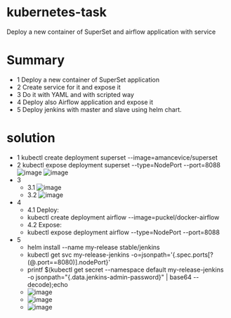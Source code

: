 # kubernetes-task
Deploy a new container of SuperSet and airflow application with service


# Summary
- 1 Deploy a new container of SuperSet application
- 2  Create service for it and expose it
- 3 Do it with YAML and with scripted way
- 4 Deploy also Airflow application and expose it
- 5 Deploy jenkins with master and slave using helm chart.



# solution
- 1 kubectl create deployment superset --image=amancevice/superset
- 2 kubectl expose deployment superset --type=NodePort --port=8088
![image](https://user-images.githubusercontent.com/113102456/211503621-674e65c0-ac2d-4ad5-b709-13d95f9bb973.png)
![image](https://user-images.githubusercontent.com/113102456/211503674-e9336d2d-70cd-4a9e-bcf7-0ec681097ae8.png)
- 3 
  - 3.1 ![image](https://user-images.githubusercontent.com/113102456/220575952-15b9435e-71b7-435b-a499-2ac31a3925e1.png)
  - 3.2 ![image](https://user-images.githubusercontent.com/113102456/220576015-ab5a3cb5-1aad-4bd9-bbfd-24727ed9c312.png)
- 4
  - 4.1 Deploy:
   - kubectl create deployment airflow --image=puckel/docker-airflow
  - 4.2 Expose:
   - kubectl expose deployment airflow --type=NodePort --port=8088
- 5 
  - helm install --name my-release stable/jenkins
  - kubectl get svc my-release-jenkins -o=jsonpath='{.spec.ports[?(@.port==8080)].nodePort}'
  - printf $(kubectl get secret --namespace default my-release-jenkins -o jsonpath="{.data.jenkins-admin-password}" | base64 --decode);echo
  - ![image](https://user-images.githubusercontent.com/113102456/211533444-a1578a77-70b5-4dd7-8b82-d46d77daad90.png)
  - ![image](https://user-images.githubusercontent.com/113102456/211533545-fc8cbbd3-b571-4797-9de5-b07998bc660e.png)
  - ![image](https://user-images.githubusercontent.com/113102456/211533716-82ba78b6-2c3b-47a0-8cf1-dc9d21de4334.png)
